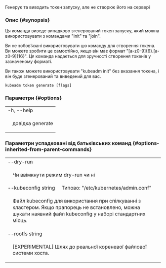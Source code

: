 
Генерує та виводить токен запуску, але не створює його на сервері

### Опис {#synopsis}

Ця команда виведе випадково згенерований токен запуску, який можна використовувати з командами "init" та "join".

Ви не зобовʼязані використовувати цю команду для створення токена. Ви можете зробити це самостійно, якщо він має формат "[a-z0-9]{6}.[a-z0-9]{16}". Ця команда надається для зручності створення токенів у зазначеному форматі.

Ви також можете використовувати "kubeadm init" без вказання токена, і він буде згенерований та виведений для вас.

```shell
kubeadm token generate [flags]
```

### Параметри {#options}

<table style="width: 100%; table-layout: fixed;">
    <colgroup>
        <col span="1" style="width: 10px;" />
        <col span="1" />
    </colgroup>
    <tbody>
        <tr>
            <td colspan="2">-h, --help</td>
        </tr>
        <tr>
            <td></td>
            <td style="line-height: 130%; word-wrap: break-word;"><p>довідка generate</p></td>
        </tr>
    </tbody>
</table>

### Параметри успадковані від батьківських команд {#options-inherited-from-parent-commands}

<table style="width: 100%; table-layout: fixed;">
    <colgroup>
        <col span="1" style="width: 10px;" />
        <col span="1" />
    </colgroup>
    <tbody>
        <tr>
            <td colspan="2">--dry-run</td>
        </tr>
        <tr>
            <td></td>
            <td style="line-height: 130%; word-wrap: break-word;"><p>Чи ввімкнути режим dry-run чи ні</p></td>
        </tr>
        <tr>
            <td colspan="2">--kubeconfig string&nbsp;&nbsp;&nbsp;&nbsp;&nbsp;Типово: "/etc/kubernetes/admin.conf"</td>
        </tr>
        <tr>
            <td></td>
            <td style="line-height: 130%; word-wrap: break-word;"><p>Файл kubeconfig для використання при спілкуванні з кластером. Якщо прапорець не встановлено, можна шукати наявний файл kubeconfig у наборі стандартних місць.</p></td>
        </tr>
        <tr>
            <td colspan="2">--rootfs string</td>
        </tr>
        <tr>
            <td></td>
            <td style="line-height: 130%; word-wrap: break-word;"><p>[EXPERIMENTAL] Шлях до реальної кореневої файлової системи хоста.</p></td>
        </tr>
    </tbody>
</table>
